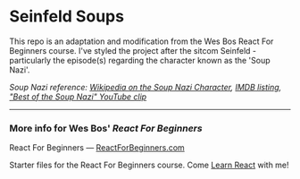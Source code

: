 # Seinfeld Soups
This repo is an adaptation and modification from the Wes Bos React For Beginners course. I've styled the project after the sitcom Seinfeld - particularly the episode(s) regarding the character known as the 'Soup Nazi'. 

*Soup Nazi reference:
[Wikipedia on the Soup Nazi Character](https://en.wikipedia.org/wiki/The_Soup_Nazi), [IMDB listing](https://www.imdb.com/title/tt0697782/), ["Best of the Soup Nazi" YouTube clip](https://www.youtube.com/watch?v=M2lfZg-apSA)*


---
### More info for Wes Bos' *React For Beginners*
React For Beginners — [ReactForBeginners.com](https://ReactForBeginners.com)

Starter files for the React For Beginners course. Come <a href="https://ReactForBeginners.com/">Learn React</a> with me!
